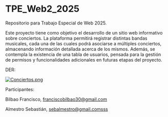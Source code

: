 # TPE_Web2_2025
Repositorio para Trabajo Especial de Web 2025.

Este proyecto tiene como objetivo el desarrollo de un sitio web informativo sobre conciertos.
La plataforma permitirá registrar distintas bandas musicales, cada una de las cuales podrá asociarse a múltiples conciertos, almacenando información detallada acerca de los mismos.
Además, se contempla la existencia de una tabla de usuarios, pensada para la gestión de permisos y funcionalidades adicionales en futuras etapas del proyecto.                                                      

DER:

[![Conciertos.png](https://i.postimg.cc/fRBzZdQc/Conciertos.png)](https://postimg.cc/cvtyBrHC)

Participantes:

Bilbao Francisco, franciscobilbao30@gmail.com

Almestro Sebastián, sebalmestro@gmail.comsss